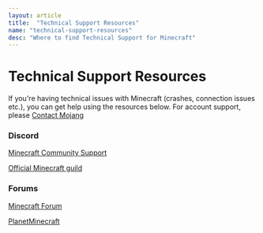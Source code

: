 ```yaml
---
layout: article
title:  "Technical Support Resources"
name: "technical-support-resources"
desc: "Where to find Technical Support for Minecraft"
---
```

# Technical Support Resources
If you're having technical issues with Minecraft (crashes, connection issues etc.), you can get help using the resources below. For account support, please [Contact Mojang](https://help.minecraft.net/hc/requests/new)

### Discord
[Minecraft Community Support](https://discord.gg/58Sxm23)

[Official Minecraft guild](discord.gg/minecraft)

### Forums
[Minecraft Forum](http://www.minecraftforum.net/forum/151-unmodified-minecraft-client-support/)

[PlanetMinecraft](http://www.planetminecraft.com/forums/minecraft-help-f82.html)